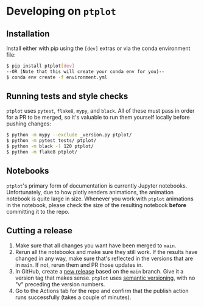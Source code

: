 # Developing on `ptplot`

## Installation

Install either with pip using the `[dev]` extras or via the conda
environment file:
```bash
$ pip install ptplot[dev]
--OR (Note that this will create your conda env for you)--
$ conda env create -f environment.yml
```

## Running tests and style checks

`ptplot` uses `pytest`, `flake8`, `mypy`, and `black`. All of these must
pass in order for a PR to be merged, so it's valuable to run them
yourself locally before pushing changes:

```bash
$ python -m mypy --exclude _version.py ptplot/ 
$ python -m pytest tests/ ptplot/
$ python -m black -l 120 ptplot/
$ python -m flake8 ptplot/
```

## Notebooks

`ptplot`'s primary form of documentation is currently Jupyter 
notebooks. Unfortunately, due to how plotly renders animations,
the animation notebook is quite large in size. Whenever you
work with `ptplot` animations in the notebook, please check the
size of the resulting notebook **before** committing it to the repo.


## Cutting a release

1. Make sure that all changes you want have been merged to `main`.
2. Rerun all the notebooks and make sure they still work. If the
results have changed in any way, make sure that's reflected in the
versions that are in `main`. If not, rerun them and PR those updates
in.
3. In GitHub, create a [new release](https://github.com/AndrewRook/ptplot/releases/new)
based on the `main` branch.
Give it a version tag that makes sense. `ptplot` uses [semantic
versioning](https://semver.org/), with no "v" preceding the
version numbers. 
4. Go to the Actions tab for the repo and confirm that the publish
action runs successfully (takes a couple of minutes). 
